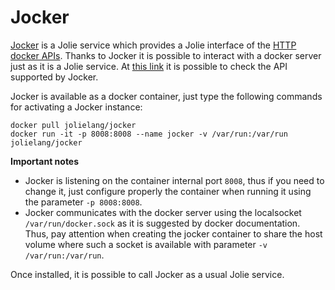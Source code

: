# Jocker
[Jocker](https://github.com/jolie/jocker) is a Jolie service which provides a Jolie interface of the [HTTP docker APIs](https://docs.docker.com/engine/api/v1.29/). Thanks to Jocker it is possible to interact with a docker server just as it is a Jolie service. At [this link](https://github.com/jolie/jocker/blob/master/InterfaceAPI.iol) it is possible to check the API supported by Jocker.

Jocker is available as a docker container, just type the following commands for activating a Jocker instance:
```
docker pull jolielang/jocker
docker run -it -p 8008:8008 --name jocker -v /var/run:/var/run jolielang/jocker
```
**Important notes**
* Jocker is listening on the container internal port `8008`, thus if you need to change it, just configure properly the container when running it using the parameter `-p 8008:8008`.
* Jocker communicates with the docker server using the localsocket `/var/run/docker.sock` as it is suggested by docker documentation. Thus, pay attention when creating the jocker container to share the host volume where such a socket is available with parameter `-v /var/run:/var/run`.

Once installed, it is possible to call Jocker as a usual Jolie service.
